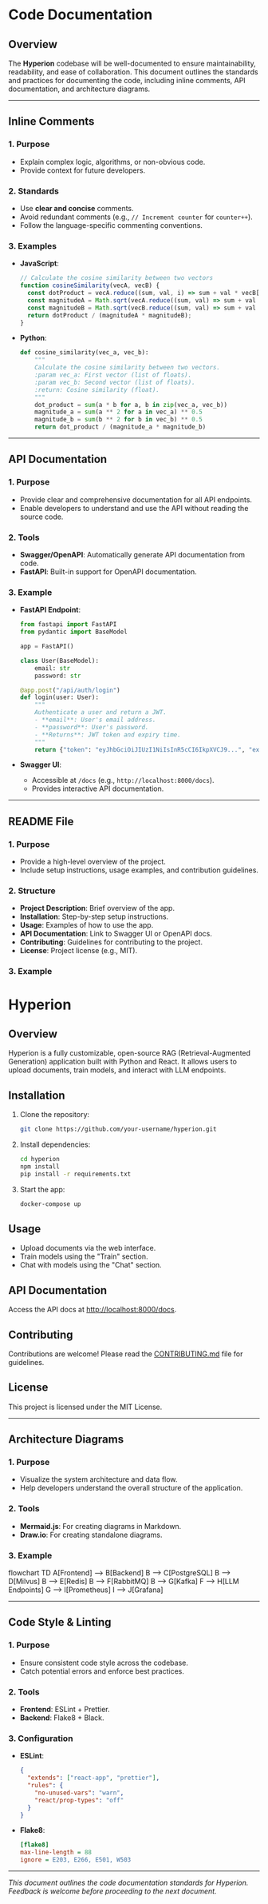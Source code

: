 # Code Documentation

## Overview
The **Hyperion** codebase will be well-documented to ensure maintainability, readability, and ease of collaboration. This document outlines the standards and practices for documenting the code, including inline comments, API documentation, and architecture diagrams.

---

## Inline Comments

### 1. **Purpose**
- Explain complex logic, algorithms, or non-obvious code.  
- Provide context for future developers.  

### 2. **Standards**
- Use **clear and concise** comments.  
- Avoid redundant comments (e.g., `// Increment counter` for `counter++`).  
- Follow the language-specific commenting conventions.  

### 3. **Examples**
- **JavaScript**:  
  ```javascript
  // Calculate the cosine similarity between two vectors
  function cosineSimilarity(vecA, vecB) {
    const dotProduct = vecA.reduce((sum, val, i) => sum + val * vecB[i], 0);
    const magnitudeA = Math.sqrt(vecA.reduce((sum, val) => sum + val * val, 0));
    const magnitudeB = Math.sqrt(vecB.reduce((sum, val) => sum + val * val, 0));
    return dotProduct / (magnitudeA * magnitudeB);
  }
  ```  

- **Python**:  
  ```python
  def cosine_similarity(vec_a, vec_b):
      """
      Calculate the cosine similarity between two vectors.
      :param vec_a: First vector (list of floats).
      :param vec_b: Second vector (list of floats).
      :return: Cosine similarity (float).
      """
      dot_product = sum(a * b for a, b in zip(vec_a, vec_b))
      magnitude_a = sum(a ** 2 for a in vec_a) ** 0.5
      magnitude_b = sum(b ** 2 for b in vec_b) ** 0.5
      return dot_product / (magnitude_a * magnitude_b)
  ```

---

## API Documentation

### 1. **Purpose**
- Provide clear and comprehensive documentation for all API endpoints.  
- Enable developers to understand and use the API without reading the source code.  

### 2. **Tools**
- **Swagger/OpenAPI**: Automatically generate API documentation from code.  
- **FastAPI**: Built-in support for OpenAPI documentation.  

### 3. **Example**
- **FastAPI Endpoint**:  
  ```python
  from fastapi import FastAPI
  from pydantic import BaseModel

  app = FastAPI()

  class User(BaseModel):
      email: str
      password: str

  @app.post("/api/auth/login")
  def login(user: User):
      """
      Authenticate a user and return a JWT.
      - **email**: User's email address.
      - **password**: User's password.
      - **Returns**: JWT token and expiry time.
      """
      return {"token": "eyJhbGciOiJIUzI1NiIsInR5cCI6IkpXVCJ9...", "expiresIn": 86400}
  ```  

- **Swagger UI**:  
  - Accessible at `/docs` (e.g., `http://localhost:8000/docs`).  
  - Provides interactive API documentation.  

---

## README File

### 1. **Purpose**
- Provide a high-level overview of the project.  
- Include setup instructions, usage examples, and contribution guidelines.  

### 2. **Structure**
- **Project Description**: Brief overview of the app.  
- **Installation**: Step-by-step setup instructions.  
- **Usage**: Examples of how to use the app.  
- **API Documentation**: Link to Swagger UI or OpenAPI docs.  
- **Contributing**: Guidelines for contributing to the project.  
- **License**: Project license (e.g., MIT).  

### 3. **Example**
# Hyperion

## Overview
Hyperion is a fully customizable, open-source RAG (Retrieval-Augmented Generation) application built with Python and React. It allows users to upload documents, train models, and interact with LLM endpoints.

## Installation
1. Clone the repository:
   ```bash
   git clone https://github.com/your-username/hyperion.git
   ```
2. Install dependencies:
   ```bash
   cd hyperion
   npm install
   pip install -r requirements.txt
   ```
3. Start the app:
   ```bash
   docker-compose up
   ```

## Usage
- Upload documents via the web interface.  
- Train models using the "Train" section.  
- Chat with models using the "Chat" section.  

## API Documentation
Access the API docs at [http://localhost:8000/docs](http://localhost:8000/docs).

## Contributing
Contributions are welcome! Please read the [CONTRIBUTING.md](CONTRIBUTING.md) file for guidelines.

## License
This project is licensed under the MIT License.

---

## Architecture Diagrams

### 1. **Purpose**
- Visualize the system architecture and data flow.  
- Help developers understand the overall structure of the application.  

### 2. **Tools**
- **Mermaid.js**: For creating diagrams in Markdown.  
- **Draw.io**: For creating standalone diagrams.  

### 3. **Example**
flowchart TD
    A[Frontend] --> B[Backend]
    B --> C[PostgreSQL]
    B --> D[Milvus]
    B --> E[Redis]
    B --> F[RabbitMQ]
    B --> G[Kafka]
    F --> H[LLM Endpoints]
    G --> I[Prometheus]
    I --> J[Grafana]

---

## Code Style & Linting

### 1. **Purpose**
- Ensure consistent code style across the codebase.  
- Catch potential errors and enforce best practices.  

### 2. **Tools**
- **Frontend**: ESLint + Prettier.  
- **Backend**: Flake8 + Black.  

### 3. **Configuration**
- **ESLint**:  
  ```json
  {
    "extends": ["react-app", "prettier"],
    "rules": {
      "no-unused-vars": "warn",
      "react/prop-types": "off"
    }
  }
  ```  

- **Flake8**:  
  ```ini
  [flake8]
  max-line-length = 88
  ignore = E203, E266, E501, W503
  ```

---

*This document outlines the code documentation standards for Hyperion. Feedback is welcome before proceeding to the next document.*
